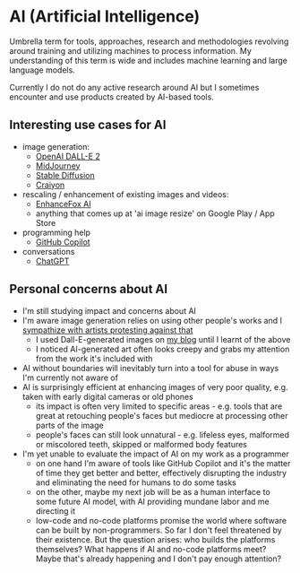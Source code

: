 # AI (Artificial Intelligence)

Umbrella term for tools, approaches, research and methodologies revolving around training and utilizing machines to process information. My understanding of this term is wide and includes machine learning and large language models.

Currently I do not do any active research around AI but I sometimes encounter and use products created by AI-based tools.

## Interesting use cases for AI

- image generation:
  - [OpenAI DALL-E 2](https://openai.com/dall-e-2/)
  - [MidJourney](https://www.midjourney.com/)
  - [Stable Diffusion](https://stablediffusionweb.com/)
  - [Craiyon](https://www.craiyon.com/)
- rescaling / enhancement of existing images and videos:
  - [EnhanceFox AI](https://play.google.com/store/apps/details?id=com.changpeng.enhancefox)
  - anything that comes up at 'ai image resize' on Google Play / App Store
- programming help
  - [GitHub Copilot](https://github.com/features/copilot)
- conversations
  - [ChatGPT](https://chat.openai.com/)

## Personal concerns about AI

- I'm still studying impact and concerns about AI
- I'm aware image generation relies on using other people's works and I [sympathize with artists protesting against that](https://www.socialmediatoday.com/news/Artists-Launch-Legal-Action-to-Stop-AI-Generative-Tools-Using-Their-Work/640461/)
  - I used Dall-E-generated images on [my blog](https://offbeatbits.com) until I learnt of the above
  - I noticed AI-generated art often looks creepy and grabs my attention from the work it's included with
- AI without boundaries will inevitably turn into a tool for abuse in ways I'm currently not aware of
- AI is surprisingly efficient at enhancing images of very poor quality, e.g. taken with early digital cameras or old phones
  - its impact is often very limited to specific areas - e.g. tools that are great at retouching people's faces but mediocre at processing other parts of the image
  - people's faces can still look unnatural - e.g. lifeless eyes, malformed or miscolored teeth, skipped or malformed body features
- I'm yet unable to evaluate the impact of AI on my work as a programmer
  - on one hand I'm aware of tools like GitHub Copilot and it's the matter of time they get better and better, effectively disrupting the industry and eliminating the need for humans to do some tasks
  - on the other, maybe my next job will be as a human interface to some future AI model, with AI providing mundane labor and me directing it
  - low-code and no-code platforms promise the world where software can be built by non-programmers. So far I don't feel threatened by their existence. But the question arises: who builds the platforms themselves? What happens if AI and no-code platforms meet? Maybe that's already happening and I don't pay enough attention?

